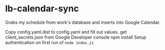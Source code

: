 lb-calendar-sync
================

Grabs my schedule from work's database and inserts into Google Calendar.

Copy config.yaml.dist to config.yaml and fill out values.
get client_secrets.json from Google Developer console
npm install
Setup authentication on first run of `node index.js`
